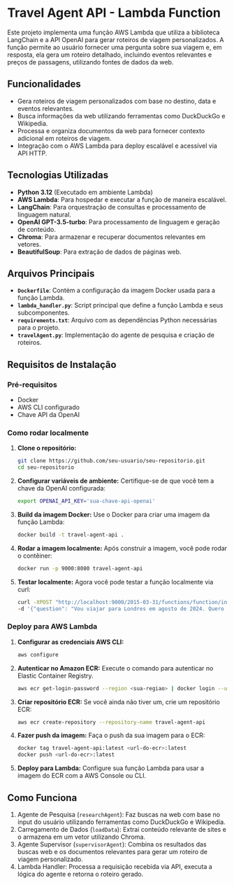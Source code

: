 # Travel Agent API - Lambda Function

Este projeto implementa uma função AWS Lambda que utiliza a biblioteca LangChain e a API OpenAI para gerar roteiros de viagem personalizados. A função permite ao usuário fornecer uma pergunta sobre sua viagem e, em resposta, ela gera um roteiro detalhado, incluindo eventos relevantes e preços de passagens, utilizando fontes de dados da web.

## Funcionalidades

- Gera roteiros de viagem personalizados com base no destino, data e eventos relevantes.
- Busca informações da web utilizando ferramentas como DuckDuckGo e Wikipedia.
- Processa e organiza documentos da web para fornecer contexto adicional em roteiros de viagem.
- Integração com o AWS Lambda para deploy escalável e acessível via API HTTP.

## Tecnologias Utilizadas

- **Python 3.12** (Executado em ambiente Lambda)
- **AWS Lambda**: Para hospedar e executar a função de maneira escalável.
- **LangChain**: Para orquestração de consultas e processamento de linguagem natural.
- **OpenAI GPT-3.5-turbo**: Para processamento de linguagem e geração de conteúdo.
- **Chroma**: Para armazenar e recuperar documentos relevantes em vetores.
- **BeautifulSoup**: Para extração de dados de páginas web.

## Arquivos Principais

- **`Dockerfile`**: Contém a configuração da imagem Docker usada para a função Lambda.
- **`lambda_handler.py`**: Script principal que define a função Lambda e seus subcomponentes.
- **`requirements.txt`**: Arquivo com as dependências Python necessárias para o projeto.
- **`travelAgent.py`**: Implementação do agente de pesquisa e criação de roteiros.

## Requisitos de Instalação

### Pré-requisitos

- Docker
- AWS CLI configurado
- Chave API da OpenAI

### Como rodar localmente

1. **Clone o repositório:**
   ```bash
   git clone https://github.com/seu-usuario/seu-repositorio.git
   cd seu-repositorio

2. **Configurar variáveis de ambiente:** Certifique-se de que você tem a chave da OpenAI configurada:
    ```bash
    export OPENAI_API_KEY='sua-chave-api-openai'

3. **Build da imagem Docker:** Use o Docker para criar uma imagem da função Lambda:
   ```bash
   docker build -t travel-agent-api .

4. **Rodar a imagem localmente:** Após construir a imagem, você pode rodar o contêiner:
    ```bash
    docker run -p 9000:8080 travel-agent-api

5. **Testar localmente:** Agora você pode testar a função localmente via curl:
    ```bash
    curl -XPOST "http://localhost:9000/2015-03-31/functions/function/invocations" \
    -d '{"question": "Vou viajar para Londres em agosto de 2024. Quero que faça um roteiro para mim com eventos que ocorrerão na data e com preços de passagem de São Paulo para Londres."}'

### Deploy para AWS Lambda

1. **Configurar as credenciais AWS CLI:**
    ```bash
    aws configure
2. **Autenticar no Amazon ECR:** Execute o comando para autenticar no Elastic Container Registry.
   ```bash
   aws ecr get-login-password --region <sua-regiao> | docker login --username AWS --password-stdin <url-do-ecr>
3. **Criar repositório ECR:** Se você ainda não tiver um, crie um repositório ECR:
   ```bash
   aws ecr create-repository --repository-name travel-agent-api
4. **Fazer push da imagem:** Faça o push da sua imagem para o ECR:
    ```bash
    docker tag travel-agent-api:latest <url-do-ecr>:latest
    docker push <url-do-ecr>:latest
5. **Deploy para Lambda:** Configure sua função Lambda para usar a imagem do ECR com a AWS Console ou CLI.

## Como Funciona

1. Agente de Pesquisa (`researchAgent`): Faz buscas na web com base no input do usuário utilizando ferramentas como DuckDuckGo e Wikipedia.
2. Carregamento de Dados (`loadData`): Extrai conteúdo relevante de sites e o armazena em um vetor utilizando Chroma.
3. Agente Supervisor (`supervisorAgent`): Combina os resultados das buscas web e os documentos relevantes para gerar um roteiro de viagem personalizado.
4. Lambda Handler: Processa a requisição recebida via API, executa a lógica do agente e retorna o roteiro gerado.
